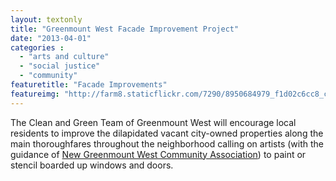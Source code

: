```yaml
---
layout: textonly
title: "Greenmount West Facade Improvement Project"
date: "2013-04-01"
categories :
  - "arts and culture"
  - "social justice"
  - "community"
featuretitle: "Facade Improvements"
featureimg: "http://farm8.staticflickr.com/7290/8950684979_f1d02c6cc8_c.jpg"
---
```


The Clean and Green Team of Greenmount West will encourage local residents to improve the dilapidated vacant city-owned properties along the main thoroughfares throughout the neighborhood calling on artists (with the guidance of [New Greenmount West Community Association][NGWCA]) to paint or stencil boarded up windows and doors.

[NGWCA]: https://www.facebook.com/NGWCA?group_id=0

